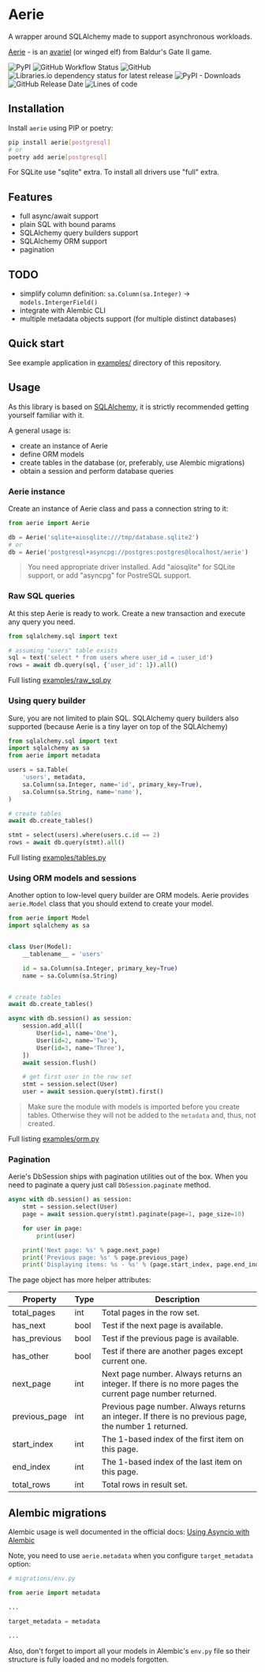 # Aerie

A wrapper around SQLAlchemy made to support asynchronous workloads.

[Aerie](https://baldursgate.fandom.com/wiki/Aerie) - is an [avariel](https://baldursgate.fandom.com/wiki/Elf#Avariel)
(or winged elf) from Baldur's Gate II game.

![PyPI](https://img.shields.io/pypi/v/aerie)
![GitHub Workflow Status](https://img.shields.io/github/workflow/status/alex-oleshkevich/aerie/Lint)
![GitHub](https://img.shields.io/github/license/alex-oleshkevich/aerie)
![Libraries.io dependency status for latest release](https://img.shields.io/librariesio/release/pypi/aerie)
![PyPI - Downloads](https://img.shields.io/pypi/dm/aerie)
![GitHub Release Date](https://img.shields.io/github/release-date/alex-oleshkevich/aerie)
![Lines of code](https://img.shields.io/tokei/lines/github/alex-oleshkevich/aerie)

## Installation

Install `aerie` using PIP or poetry:

```bash
pip install aerie[postgresql]
# or
poetry add aerie[postgresql]
```

For SQLite use "sqlite" extra. To install all drivers use "full" extra.

## Features

- full async/await support
- plain SQL with bound params
- SQLAlchemy query builders support
- SQLAlchemy ORM support
- pagination

## TODO

* simplify column definition: `sa.Column(sa.Integer)` -> `models.IntergerField()`
* integrate with Alembic CLI
* multiple metadata objects support (for multiple distinct databases)

## Quick start

See example application in [examples/](examples/) directory of this repository.

## Usage

As this library is based on [SQLAlchemy](https://docs.sqlalchemy.org/en/14/index.html), it is strictly recommended
getting yourself familiar with it.

A general usage is:

* create an instance of Aerie
* define ORM models
* create tables in the database (or, preferably, use Alembic migrations)
* obtain a session and perform database queries

### Aerie instance

Create an instance of Aerie class and pass a connection string to it:

```python
from aerie import Aerie

db = Aerie('sqlite+aiosqlite:///tmp/database.sqlite2')
# or
db = Aerie('postgresql+asyncpg://postgres:postgres@localhost/aerie')
```

> You need appropriate driver installed. Add "aiosqlite" for SQLite support, or add "asyncpg" for PostreSQL support.

### Raw SQL queries

At this step Aerie is ready to work. Create a new transaction and execute any query you need.

```python
from sqlalchemy.sql import text

# assuming "users" table exists
sql = text('select * from users where user_id = :user_id')
rows = await db.query(sql, {'user_id': 1}).all()
```

Full listing [examples/raw_sql.py](examples/raw_sql.py)

### Using query builder

Sure, you are not limited to plain SQL. SQLAlchemy query builders also supported (because Aerie is a tiny layer on top
of the SQLAlchemy)

```python
from sqlalchemy.sql import text
import sqlalchemy as sa
from aerie import metadata

users = sa.Table(
    'users', metadata,
    sa.Column(sa.Integer, name='id', primary_key=True),
    sa.Column(sa.String, name='name'),
)

# create tables
await db.create_tables()

stmt = select(users).where(users.c.id == 2)
rows = await db.query(stmt).all()
```

Full listing [examples/tables.py](examples/tables.py)

### Using ORM models and sessions

Another option to low-level query builder are ORM models. Aerie provides `aerie.Model` class that you should extend to
create your model.

```python
from aerie import Model
import sqlalchemy as sa


class User(Model):
    __tablename__ = 'users'

    id = sa.Column(sa.Integer, primary_key=True)
    name = sa.Column(sa.String)


# create tables
await db.create_tables()

async with db.session() as session:
    session.add_all([
        User(id=1, name='One'),
        User(id=2, name='Two'),
        User(id=3, name='Three'),
    ])
    await session.flush()

    # get first user in the row set
    stmt = session.select(User)
    user = await session.query(stmt).first()
```

> Make sure the module with models is imported before you create tables.
> Otherwise they will not be added to the `metadata` and, thus, not created.

Full listing [examples/orm.py](examples/orm.py)

### Pagination

Aerie's DbSession ships with pagination utilities out of the box. When you need to paginate a query just
call `DbSession.paginate` method.

```python
async with db.session() as session:
    stmt = session.select(User)
    page = await session.query(stmt).paginate(page=1, page_size=10)

    for user in page:
        print(user)

    print('Next page: %s' % page.next_page)
    print('Previous page: %s' % page.previous_page)
    print('Displaying items: %s - %s' % (page.start_index, page.end_index))
```

The page object has more helper attributes:

| Property      | Type | Description                                                                                              |
|---------------|------|----------------------------------------------------------------------------------------------------------|
| total_pages   | int  | Total pages in the row set.                                                                              |
| has_next      | bool | Test if the next page is available.                                                                      |
| has_previous  | bool | Test if the previous page is available.                                                                  |
| has_other     | bool | Test if there are another pages except current one.                                                      |
| next_page     | int  | Next page number. Always returns an integer. If there is no more pages the current page number returned. |
| previous_page | int  | Previous page number. Always returns an integer. If there is no previous page, the number 1 returned.    |
| start_index   | int  | The 1-based index of the first item on this page.                                                        |
| end_index     | int  | The 1-based index of the last item on this page.                                                         |
| total_rows    | int  | Total rows in result set.                                                                                |

## Alembic migrations

Alembic usage is well documented in the official
docs: [Using Asyncio with Alembic](https://alembic.sqlalchemy.org/en/latest/cookbook.html#using-asyncio-with-alembic)

Note, you need to use `aerie.metadata` when you configure `target_metadata` option:

```python
# migrations/env.py

from aerie import metadata

...

target_metadata = metadata

...
```

Also, don't forget to import all your models in Alembic's `env.py` file so their structure is fully loaded and no models
forgotten.
